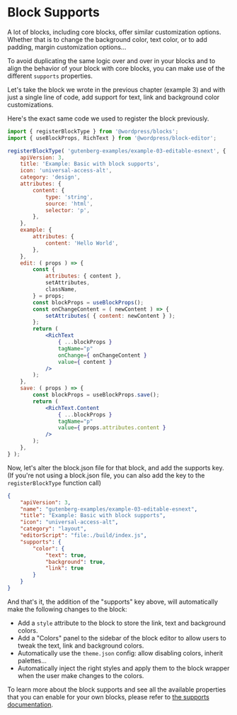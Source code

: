 # Block Supports

A lot of blocks, including core blocks, offer similar customization options. Whether that is to change the background color, text color, or to add padding, margin customization options...

To avoid duplicating the same logic over and over in your blocks and to align the behavior of your block with core blocks, you can make use of the different `supports` properties.

Let's take the block we wrote in the previous chapter (example 3) and with just a single line of code, add support for text, link and background color customizations.

Here's the exact same code we used to register the block previously.


```jsx
import { registerBlockType } from '@wordpress/blocks';
import { useBlockProps, RichText } from '@wordpress/block-editor';

registerBlockType( 'gutenberg-examples/example-03-editable-esnext', {
	apiVersion: 3,
	title: 'Example: Basic with block supports',
	icon: 'universal-access-alt',
	category: 'design',
	attributes: {
		content: {
			type: 'string',
			source: 'html',
			selector: 'p',
		},
	},
	example: {
		attributes: {
			content: 'Hello World',
		},
	},
	edit: ( props ) => {
		const {
			attributes: { content },
			setAttributes,
			className,
		} = props;
		const blockProps = useBlockProps();
		const onChangeContent = ( newContent ) => {
			setAttributes( { content: newContent } );
		};
		return (
			<RichText
				{ ...blockProps }
				tagName="p"
				onChange={ onChangeContent }
				value={ content }
			/>
		);
	},
	save: ( props ) => {
		const blockProps = useBlockProps.save();
		return (
			<RichText.Content
				{ ...blockProps }
				tagName="p"
				value={ props.attributes.content }
			/>
		);
	},
} );
```

Now, let's alter the block.json file for that block, and add the supports key. (If you're not using a block.json file, you can also add the key to the `registerBlockType` function call)

```json
{
	"apiVersion": 3,
	"name": "gutenberg-examples/example-03-editable-esnext",
	"title": "Example: Basic with block supports",
	"icon": "universal-access-alt",
	"category": "layout",
	"editorScript": "file:./build/index.js",
	"supports": {
		"color": {
			"text": true,
			"background": true,
			"link": true
		}
	}
}
```

And that's it, the addition of the "supports" key above, will automatically make the following changes to the block:

 - Add a `style` attribute to the block to store the link, text and background colors.
 - Add a "Colors" panel to the sidebar of the block editor to allow users to tweak the text, link and background colors.
 - Automatically use the `theme.json` config: allow disabling colors, inherit palettes...
 - Automatically inject the right styles and apply them to the block wrapper when the user make changes to the colors.

To learn more about the block supports and see all the available properties that you can enable for your own blocks, please refer to [the supports documentation](/docs/reference-guides/block-api/block-supports.md).
